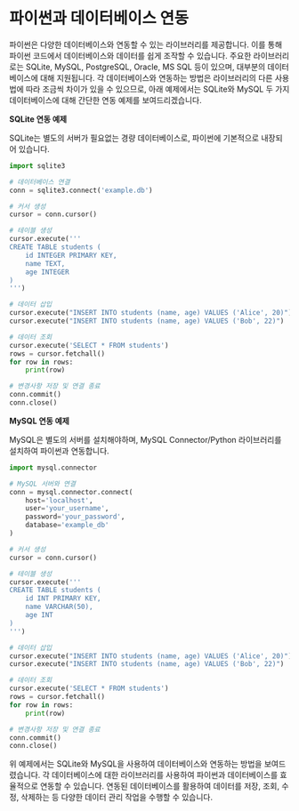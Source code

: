 # 파이썬과 데이터베이스 연동

파이썬은 다양한 데이터베이스와 연동할 수 있는 라이브러리를 제공합니다. 이를 통해 파이썬 코드에서 데이터베이스와 데이터를 쉽게 조작할 수 있습니다. 주요한 라이브러리로는 SQLite, MySQL, PostgreSQL, Oracle, MS SQL 등이 있으며, 대부분의 데이터베이스에 대해 지원됩니다. 각 데이터베이스와 연동하는 방법은 라이브러리의 다른 사용법에 따라 조금씩 차이가 있을 수 있으므로, 아래 예제에서는 SQLite와 MySQL 두 가지 데이터베이스에 대해 간단한 연동 예제를 보여드리겠습니다.

**SQLite 연동 예제**

SQLite는 별도의 서버가 필요없는 경량 데이터베이스로, 파이썬에 기본적으로 내장되어 있습니다.

```python
import sqlite3

# 데이터베이스 연결
conn = sqlite3.connect('example.db')

# 커서 생성
cursor = conn.cursor()

# 테이블 생성
cursor.execute('''
CREATE TABLE students (
    id INTEGER PRIMARY KEY,
    name TEXT,
    age INTEGER
)
''')

# 데이터 삽입
cursor.execute("INSERT INTO students (name, age) VALUES ('Alice', 20)")
cursor.execute("INSERT INTO students (name, age) VALUES ('Bob', 22)")

# 데이터 조회
cursor.execute('SELECT * FROM students')
rows = cursor.fetchall()
for row in rows:
    print(row)

# 변경사항 저장 및 연결 종료
conn.commit()
conn.close()
```

**MySQL 연동 예제**

MySQL은 별도의 서버를 설치해야하며, MySQL Connector/Python 라이브러리를 설치하여 파이썬과 연동합니다.

```python
import mysql.connector

# MySQL 서버와 연결
conn = mysql.connector.connect(
    host='localhost',
    user='your_username',
    password='your_password',
    database='example_db'
)

# 커서 생성
cursor = conn.cursor()

# 테이블 생성
cursor.execute('''
CREATE TABLE students (
    id INT PRIMARY KEY,
    name VARCHAR(50),
    age INT
)
''')

# 데이터 삽입
cursor.execute("INSERT INTO students (name, age) VALUES ('Alice', 20)")
cursor.execute("INSERT INTO students (name, age) VALUES ('Bob', 22)")

# 데이터 조회
cursor.execute('SELECT * FROM students')
rows = cursor.fetchall()
for row in rows:
    print(row)

# 변경사항 저장 및 연결 종료
conn.commit()
conn.close()
```

위 예제에서는 SQLite와 MySQL을 사용하여 데이터베이스와 연동하는 방법을 보여드렸습니다. 각 데이터베이스에 대한 라이브러리를 사용하여 파이썬과 데이터베이스를 효율적으로 연동할 수 있습니다. 연동된 데이터베이스를 활용하여 데이터를 저장, 조회, 수정, 삭제하는 등 다양한 데이터 관리 작업을 수행할 수 있습니다.